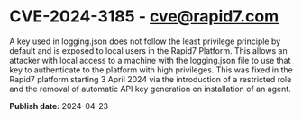 # CVE-2024-3185 - cve@rapid7.com

 A key used in logging.json does not follow the least privilege principle by default and is exposed to local users in the Rapid7 Platform.  This allows an attacker with local access to a machine with the logging.json file to use that key to authenticate to the platform with high privileges.  This was fixed in the Rapid7 platform starting 3 April 2024 via the introduction of a restricted role and the removal of automatic API key generation on installation of an agent.

**Publish date:** 2024-04-23
